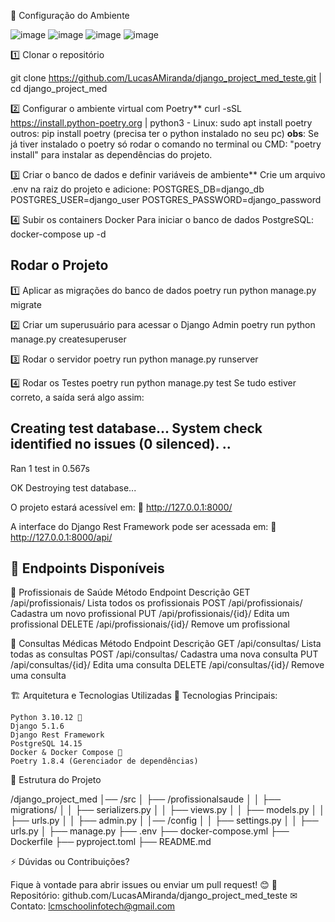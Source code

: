🚀 Configuração do Ambiente

![image](https://github.com/user-attachments/assets/4c0cc55f-1c71-456f-8c3e-529c84d9a9d1)
![image](https://github.com/user-attachments/assets/f255fd7a-e313-4373-b875-01c62755d645)
![image](https://github.com/user-attachments/assets/4092c711-cbee-46b8-a7cf-8c3ee90aa61c)
![image](https://github.com/user-attachments/assets/28be7f4d-026e-4e9f-ac8c-fc6c7c4815e5)



1️⃣ Clonar o repositório

git clone https://github.com/LucasAMiranda/django_project_med_teste.git |
cd django_project_med 

2️⃣ Configurar o ambiente virtual com Poetry**
curl -sSL https://install.python-poetry.org | python3 -
Linux: sudo apt install poetry
outros: pip install poetry (precisa ter o python instalado no seu pc)
**obs**: Se já tiver instalado o poetry só rodar o comando no terminal ou CMD: "poetry install" para instalar as dependências do projeto.

3️⃣ Criar o banco de dados e definir variáveis de ambiente**
Crie um arquivo .env na raiz do projeto e adicione:
POSTGRES_DB=django_db
POSTGRES_USER=django_user
POSTGRES_PASSWORD=django_password

4️⃣ Subir os containers Docker
Para iniciar o banco de dados PostgreSQL:
docker-compose up -d

## **Rodar o Projeto**
1️⃣ Aplicar as migrações do banco de dados
poetry run python manage.py migrate

2️⃣ Criar um superusuário para acessar o Django Admin
poetry run python manage.py createsuperuser

3️⃣ Rodar o servidor
poetry run python manage.py runserver

4️⃣ Rodar os Testes
poetry run python manage.py test
Se tudo estiver correto, a saída será algo assim:

Creating test database...
System check identified no issues (0 silenced).
..
----------------------------------------------------------------------
Ran 1 test in 0.567s

OK
Destroying test database...


O projeto estará acessível em:
🔗 http://127.0.0.1:8000/

A interface do Django Rest Framework pode ser acessada em:
🔗 http://127.0.0.1:8000/api/

## **📜 Endpoints Disponíveis**
🔹 Profissionais de Saúde
Método	Endpoint	Descrição
GET	/api/profissionais/	Lista todos os profissionais
POST	/api/profissionais/	Cadastra um novo profissional
PUT	/api/profissionais/{id}/	Edita um profissional
DELETE	/api/profissionais/{id}/	Remove um profissional

🔹 Consultas Médicas
Método	Endpoint	Descrição
GET	/api/consultas/	Lista todas as consultas
POST	/api/consultas/	Cadastra uma nova consulta
PUT	/api/consultas/{id}/	Edita uma consulta
DELETE	/api/consultas/{id}/	Remove uma consulta

🏗 Arquitetura e Tecnologias Utilizadas
📌 Tecnologias Principais:

    Python 3.10.12 🐍
    Django 5.1.6
    Django Rest Framework
    PostgreSQL 14.15
    Docker & Docker Compose 🐳
    Poetry 1.8.4 (Gerenciador de dependências)

📂 Estrutura do Projeto

/django_project_med
│── /src
│   ├── /profissionalsaude
│   │   ├── migrations/
│   │   ├── serializers.py
│   │   ├── views.py
│   │   ├── models.py
│   │   ├── urls.py
│   │   ├── admin.py
│   │── /config
│   │   ├── settings.py
│   │   ├── urls.py
│   ├── manage.py
├── .env
├── docker-compose.yml
├── Dockerfile
├── pyproject.toml
├── README.md


⚡ Dúvidas ou Contribuições?

Fique à vontade para abrir issues ou enviar um pull request! 😊
🔗 Repositório: github.com/LucasAMiranda/django_project_med_teste
✉ Contato: lcmschoolinfotech@gmail.com
